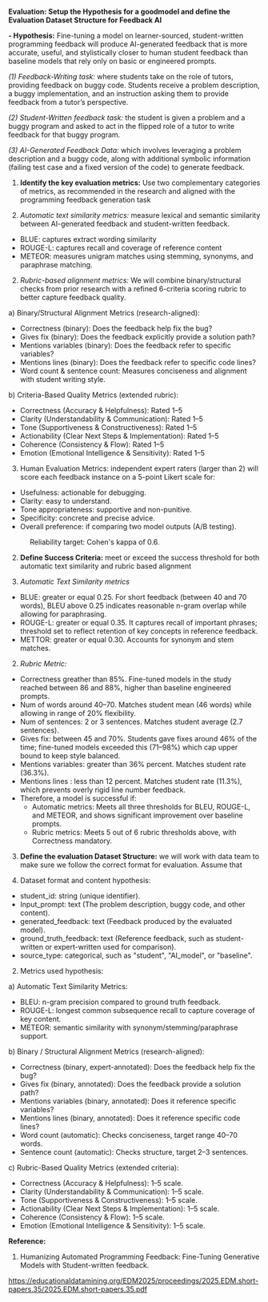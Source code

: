 ﻿**Evaluation: Setup the Hypothesis for a goodmodel and define the Evaluation Dataset Structure for Feedback AI** 

**- Hypothesis:** Fine-tuning a model on learner-sourced, student-written programming feedback will produce AI-generated feedback that is more accurate, useful, and stylistically closer to human student feedback than baseline models that rely only on basic or engineered prompts. 

*(1) Feedback-Writing task:* where students take on the role of tutors, providing feedback on buggy code. Students receive a problem description, a buggy implementation, and an instruction asking them to provide feedback from a tutor’s perspective. 

*(2) Student-Written feedback task:* the student is given a problem and a buggy program and asked to act in the flipped role of a tutor to write feedback for that buggy program. 

*(3) AI-Generated Feedback Data:* which involves leveraging a problem description and a buggy code, along with additional symbolic information (failing test case and a fixed version of the code) to generate feedback. 

1. **Identify the key evaluation metrics:** Use two complementary categories of metrics, as recommended in the research and aligned with the programming feedback generation task
   
1. *Automatic text similarity metrics:* measure lexical and semantic similarity between AI-generated feedback and student-written feedback. 
- BLUE: captures extract wording similarity 
- ROUGE-L: captures recall and coverage of reference content 
- METEOR: measures unigram matches using stemming, synonyms, and paraphrase matching. 
2. *Rubric-based alignment metrics:* We will combine binary/structural checks from prior research with a refined 6-criteria scoring rubric to better capture feedback quality.
  
a) Binary/Structural Alignment Metrics (research-aligned):
  - Correctness (binary): Does the feedback help fix the bug?
  - Gives fix (binary): Does the feedback explicitly provide a solution path?
  - Mentions variables (binary): Does the feedback refer to specific variables?
  - Mentions lines (binary): Does the feedback refer to specific code lines?
  - Word count & sentence count: Measures conciseness and alignment with student writing style.
    
b) Criteria-Based Quality Metrics (extended rubric):
  - Correctness (Accuracy & Helpfulness): Rated 1–5
  - Clarity (Understandability & Communication): Rated 1–5
  - Tone (Supportiveness & Constructiveness): Rated 1–5
  - Actionability (Clear Next Steps & Implementation): Rated 1–5
  - Coherence (Consistency & Flow): Rated 1–5
  - Emotion (Emotional Intelligence & Sensitivity): Rated 1–5
    
3. Human Evaluation Metrics: independent expert raters (larger than 2) will score each feedback instance on a 5-point Likert scale for: 
- Usefulness: actionable for debugging. 
- Clarity: easy to understand. 
- Tone appropriateness: supportive and non-punitive. 
- Specificity: concrete and precise advice. 
- Overall preference: if comparing two model outputs (A/B testing). 

`      `Reliability target: Cohen's kappa of 0.6. 

2. **Define Success Criteria:** meet or exceed the success threshold for both automatic text similarity and rubric based alignment
   
1. *Automatic Text Similarity metrics* 
- BLUE: greater or equal 0.25. For short feedback (between 40 and 70 words), BLEU above 0.25 indicates reasonable n-gram overlap while allowing for paraphrasing. 
- ROUGE-L: greater or equal 0.35. It captures recall of important phrases; threshold set to reflect retention of key concepts in reference feedback. 
- METTOR: greater or equal 0.30. Accounts for synonym and stem matches.
  
2. *Rubric Metric:* 
- Correctness greather than 85%. Fine-tuned models in the study reached between 86 and 88%, higher than baseline engineered prompts. 
- Num of words around 40–70. Matches student mean (46 words) while allowing in range of 20% flexibility. 
- Num of sentences: 2 or 3 sentences. Matches student average (2.7 sentences). 
- Gives fix: between 45 and 70%. Students gave fixes around 46% of the time; fine-tuned models exceeded this (71–98%) which cap upper bound to keep style balanced. 
- Mentions variables: greater than 36% percent. Matches student rate (36.3%).  
- Mentions lines : less than 12 percent. Matches student rate (11.3%), which prevents overly rigid line number feedback. 
- Therefore, a model is successful if: 
  - Automatic metrics: Meets all three thresholds for BLEU, ROUGE-L, and METEOR, and shows significant improvement over baseline prompts. 
  - Rubric metrics: Meets 5 out of 6 rubric thresholds above, with Correctness mandatory. 
3. **Define the evaluation Dataset Structure:** we will work with data team to make sure we follow the correct format for evaluation. Assume that
    
1. Dataset format and content hypothesis: 
- student\_id: string (unique identifier). 
- Input\_prompt: text (The problem description, buggy code, and other content). 
- generated\_feedback: text (Feedback produced by the evaluated model). 
- ground\_truth\_feedback: text (Reference feedback, such as student-written or expert-written used for comparison). 
- source\_type: categorical, such as "student", "AI\_model", or "baseline".
  
2. Metrics used hypothesis:
   
a) Automatic Text Similarity Metrics:

  - BLEU: n-gram precision compared to ground truth feedback.
  - ROUGE-L: longest common subsequence recall to capture coverage of key content.
  - METEOR: semantic similarity with synonym/stemming/paraphrase support.
    
b) Binary / Structural Alignment Metrics (research-aligned):
  - Correctness (binary, expert-annotated): Does the feedback help fix the bug?
  - Gives fix (binary, annotated): Does the feedback provide a solution path?
  - Mentions variables (binary, annotated): Does it reference specific variables?
  - Mentions lines (binary, annotated): Does it reference specific code lines?
  - Word count (automatic): Checks conciseness, target range 40–70 words.
  - Sentence count (automatic): Checks structure, target 2–3 sentences.
    
c) Rubric-Based Quality Metrics (extended criteria):
  - Correctness (Accuracy & Helpfulness): 1–5 scale.
  - Clarity (Understandability & Communication): 1–5 scale.
  - Tone (Supportiveness & Constructiveness): 1–5 scale.
  - Actionability (Clear Next Steps & Implementation): 1–5 scale.
  - Coherence (Consistency & Flow): 1–5 scale.
  - Emotion (Emotional Intelligence & Sensitivity): 1–5 scale.

**Reference:** 

1. Humanizing Automated Programming Feedback: Fine-Tuning Generative Models with Student-written feedback.  

<https://educationaldatamining.org/EDM2025/proceedings/2025.EDM.short-papers.35/2025.EDM.short-papers.35.pdf> 




